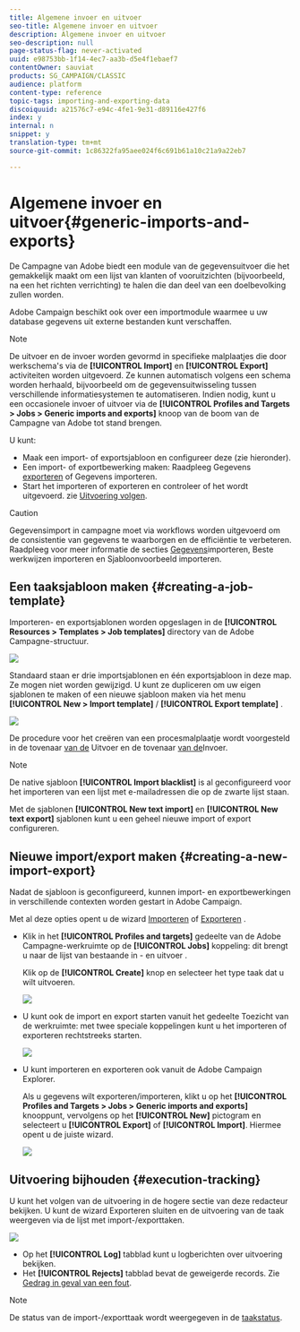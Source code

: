 ```yaml
---
title: Algemene invoer en uitvoer
seo-title: Algemene invoer en uitvoer
description: Algemene invoer en uitvoer
seo-description: null
page-status-flag: never-activated
uuid: e98753bb-1f14-4ec7-aa3b-d5e4f1ebaef7
contentOwner: sauviat
products: SG_CAMPAIGN/CLASSIC
audience: platform
content-type: reference
topic-tags: importing-and-exporting-data
discoiquuid: a21576c7-e94c-4fe1-9e31-d89116e427f6
index: y
internal: n
snippet: y
translation-type: tm+mt
source-git-commit: 1c86322fa95aee024f6c691b61a10c21a9a22eb7

---
```



# Algemene invoer en uitvoer{#generic-imports-and-exports}

De Campagne van Adobe biedt een module van de gegevensuitvoer die het gemakkelijk maakt om een lijst van klanten of vooruitzichten (bijvoorbeeld, na een het richten verrichting) te halen die dan deel van een doelbevolking zullen worden.

Adobe Campaign beschikt ook over een importmodule waarmee u uw database gegevens uit externe bestanden kunt verschaffen.

>[!NOTE]
>
>De uitvoer en de invoer worden gevormd in specifieke malplaatjes die door werkschema&#39;s via de **[!UICONTROL Import]** en **[!UICONTROL Export]** activiteiten worden uitgevoerd. Ze kunnen automatisch volgens een schema worden herhaald, bijvoorbeeld om de gegevensuitwisseling tussen verschillende informatiesystemen te automatiseren. Indien nodig, kunt u een occasionele invoer of uitvoer via de **[!UICONTROL Profiles and Targets > Jobs > Generic imports and exports]** knoop van de boom van de Campagne van Adobe tot stand brengen.

U kunt:

* Maak een import- of exportsjabloon en configureer deze (zie hieronder).
* Een import- of exportbewerking maken: Raadpleeg Gegevens [exporteren](../../platform/using/exporting-data.md) of Gegevens [](../../platform/using/importing-data.md)importeren.
* Start het importeren of exporteren en controleer of het wordt uitgevoerd. zie [Uitvoering volgen](#execution-tracking).

>[!CAUTION]
>
>Gegevensimport in campagne moet via workflows worden uitgevoerd om de consistentie van gegevens te waarborgen en de efficiëntie te verbeteren. Raadpleeg voor meer informatie de secties [Gegevens](../../workflow/using/importing-data.md)importeren, Beste werkwijzen [](../../workflow/using/importing-data.md#best-practices-when-importing-data) importeren en Sjabloonvoorbeeld [](../../workflow/using/importing-data.md#setting-up-a-recurring-import) importeren.

## Een taaksjabloon maken {#creating-a-job-template}

Importeren- en exportsjablonen worden opgeslagen in de **[!UICONTROL Resources > Templates > Job templates]** directory van de Adobe Campagne-structuur.

![](assets/s_ncs_user_export_wizard_template.png)

Standaard staan er drie importsjablonen en één exportsjabloon in deze map. Ze mogen niet worden gewijzigd. U kunt ze dupliceren om uw eigen sjablonen te maken of een nieuwe sjabloon maken via het menu **[!UICONTROL New > Import template]** / **[!UICONTROL Export template]** .

![](assets/s_ncs_user_export_wizard_template_create.png)

De procedure voor het creëren van een procesmalplaatje wordt voorgesteld in de tovenaar [van de](../../platform/using/exporting-data.md#export-wizard) Uitvoer en de tovenaar [van de](../../platform/using/importing-data.md#import-wizard)Invoer.

>[!NOTE]
>
>De native sjabloon **[!UICONTROL Import blacklist]** is al geconfigureerd voor het importeren van een lijst met e-mailadressen die op de zwarte lijst staan.
> 
>Met de sjablonen **[!UICONTROL New text import]** en **[!UICONTROL New text export]** sjablonen kunt u een geheel nieuwe import of export configureren.

## Nieuwe import/export maken {#creating-a-new-import-export}

Nadat de sjabloon is geconfigureerd, kunnen import- en exportbewerkingen in verschillende contexten worden gestart in Adobe Campaign.

Met al deze opties opent u de wizard [Importeren](../../platform/using/importing-data.md) of [Exporteren](../../platform/using/exporting-data.md#export-wizard) .

* Klik in het **[!UICONTROL Profiles and targets]** gedeelte van de Adobe Campagne-werkruimte op de **[!UICONTROL Jobs]** koppeling: dit brengt u naar de lijst van bestaande in - en uitvoer .

   Klik op de **[!UICONTROL Create]** knop en selecteer het type taak dat u wilt uitvoeren.

   ![](assets/s_ncs_user_import_from_home.png)

* U kunt ook de import en export starten vanuit het gedeelte Toezicht van de werkruimte: met twee speciale koppelingen kunt u het importeren of exporteren rechtstreeks starten.

   ![](assets/s_ncs_user_import_from_production.png)

* U kunt importeren en exporteren ook vanuit de Adobe Campaign Explorer.

   Als u gegevens wilt exporteren/importeren, klikt u op het **[!UICONTROL Profiles and Targets > Jobs > Generic imports and exports]** knooppunt, vervolgens op het **[!UICONTROL New]** pictogram en selecteert u **[!UICONTROL Export]** of **[!UICONTROL Import]**. Hiermee opent u de juiste wizard.

   ![](assets/s_ncs_user_export_wizard_launch_from_menu.png)

## Uitvoering bijhouden {#execution-tracking}

U kunt het volgen van de uitvoering in de hogere sectie van deze redacteur bekijken. U kunt de wizard Exporteren sluiten en de uitvoering van de taak weergeven via de lijst met import-/exporttaken.

![](assets/s_ncs_user_export_list_and_details.png)

* Op het **[!UICONTROL Log]** tabblad kunt u logberichten over uitvoering bekijken.
* Het **[!UICONTROL Rejects]** tabblad bevat de geweigerde records. Zie [Gedrag in geval van een fout](../../platform/using/importing-data.md#behavior-in-the-event-of-an-error).

>[!NOTE]
>
>De status van de import-/exporttaak wordt weergegeven in de [taakstatus](../../platform/using/importing-data.md#job-statuses).

